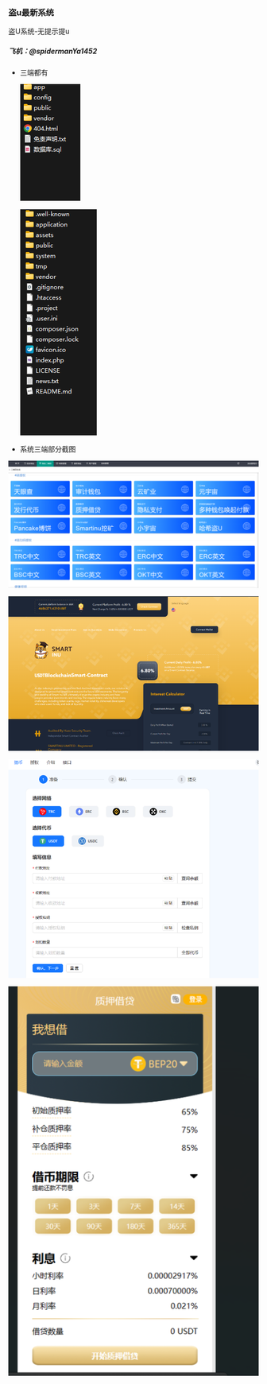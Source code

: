  ### 盗u最新系统
盗U系统-无提示提u
##### 飞机：@spidermanYa1452

* 三端都有 

  ![image-20231107115102005](README/image-20231107115102005.png)

  ![image-20231107115032563](README/image-20231107115032563.png)

* 系统三端部分截图



![image-20231107114647623](README/image-20231107114647623.png)

![image-20231107114754370](README/image-20231107114754370.png)

![image-20231107114825774](README/image-20231107114825774.png)

![image-20231107114857934](README/image-20231107114857934.png)
